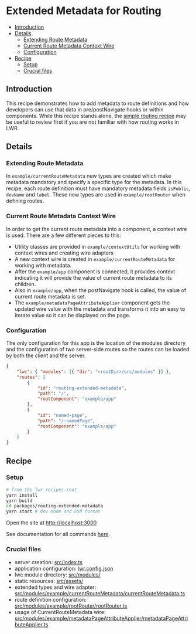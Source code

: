 # Extended Metadata for Routing

-   [Introduction](#introduction)
-   [Details](#details)
    -   [Extending Route Metadata](#extending-route-metadata)
    -   [Current Route Metadata Context Wire](#current-route-metadata-context-wire)
    -   [Configuration](#configuration)
-   [Recipe](#Recipe)
    -   [Setup](#setup)
    -   [Crucial files](#crucial-files)

## Introduction

This recipe demonstrates how to add metadata to route definitions and how developers can use that data in pre/postNavigate hooks or within components. While this recipe stands alone, the [simple routing recipe](../simple-routing) may be useful to review first if you are not familiar with how routing works in LWR.

## Details

### Extending Route Metadata

In `example/currentRouteMetadata` new types are created which make metadata mandatory and specify a specific type for the metadata. In this recipe, each route definition must have mandatory metadata fields `isPublic`, `devName` and `label`. These new types are used in `example/rootRouter` when defining routes.

### Current Route Metadata Context Wire

In order to get the current route metadata into a component, a context wire is used. There are a few different pieces to this:

-   Utility classes are provided in `example/contextUtils` for working with context wires and creating wire adapters
-   A new context wire is created in `example/currentRouteMetadata` for working with metadata.
-   After the `example/app` component is connected, it provides context indicating it will provide the value of current route metadata to its children.
-   Also in `example/app`, when the postNavigate hook is called, the value of current route metadata is set.
-   The `example/metadataPageAttributeApplier` component gets the updated wire value with the metadata and transforms it into an easy to iterate value so it can be displayed on the page.

### Configuration

The only configuration for this app is the location of the modules directory and the configuration of two server-side routes so the routes can be loaded by both the client and the server.

```json
{
    "lwc": { "modules": [{ "dir": "<rootDir>/src/modules" }] },
    "routes": [
        {
            "id": "routing-extended-metadata",
            "path": "/",
            "rootComponent": "example/app"
        },
        {
            "id": "named-page",
            "path": "/:namedPage",
            "rootComponent": "example/app"
        }
    ]
}
```

## Recipe

### Setup

```bash
# from the lwr-recipes root
yarn install
yarn build
cd packages/routing-extended-metadata
yarn start # dev mode and ESM format
```

Open the site at [http://localhost:3000](http://localhost:3000)

See documentation for all commands [here](https://github.com/salesforce/lwr-recipes/blob/master/README.md#getting-started).

### Crucial files

-   server creation: [src/index.ts](./src/index.ts)
-   application configuration: [lwr.config.json](./lwr.config.json)
-   lwc module directory: [src/modules/](./src/modules)
-   static resources: [src/assets/](./src/assets)
-   extended types and wire adapter: [src/modules/example/currentRouteMetadata/currentRouteMetadata.ts](./src/modules/example/currentRouteMetadata/currentRouteMetadata.ts)
-   route definition configuration: [src/modules/example/rootRouter/rootRouter.ts](./src/modules/example/rootRouter/rootRouter.ts)
-   usage of CurrentRouteMetadata wire: [src/modules/example/metadataPageAttributeApplier/metadataPageAttributeApplier.ts](./src/modules/example/metadataPageAttributeApplier/metadataPageAttributeApplier.ts)
